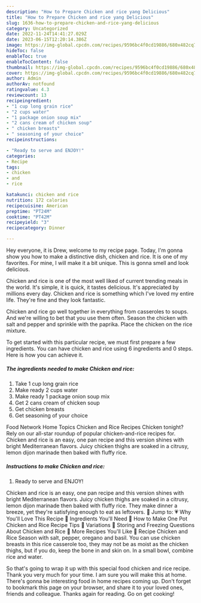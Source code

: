 ```yaml
---
description: "How to Prepare Chicken and rice yang Delicious"
title: "How to Prepare Chicken and rice yang Delicious"
slug: 1636-how-to-prepare-chicken-and-rice-yang-delicious
category: Uncategorized
date: 2022-11-24T14:41:27.029Z
date: 2023-06-15T12:20:14.386Z
image: https://img-global.cpcdn.com/recipes/9596bc4f0cd19886/680x482cq70/chicken-and-rice-recipe-main-photo.jpg
hideToc: false
enableToc: true
enableTocContent: false
thumbnail: https://img-global.cpcdn.com/recipes/9596bc4f0cd19886/680x482cq70/chicken-and-rice-recipe-main-photo.jpg
cover: https://img-global.cpcdn.com/recipes/9596bc4f0cd19886/680x482cq70/chicken-and-rice-recipe-main-photo.jpg
author: Admin
authorAv: notfound
ratingvalue: 4.3
reviewcount: 13
recipeingredient:
- "1 cup long grain rice"
- "2 cups water"
- "1 package onion soup mix"
- "2 cans cream of chicken soup"
- " chicken breasts"
- " seasoning of your choice"
recipeinstructions:

- "Ready to serve and ENJOY!"
categories:
- Recipe
tags:
- chicken
- and
- rice

katakunci: chicken and rice 
nutrition: 172 calories
recipecuisine: American
preptime: "PT24M"
cooktime: "PT42M"
recipeyield: "3"
recipecategory: Dinner

---
```



Hey everyone, it is Drew, welcome to my recipe page. Today, I'm gonna show you how to make a distinctive dish, chicken and rice. It is one of my favorites. For mine, I will make it a bit unique. This is gonna smell and look delicious.

Chicken and rice is one of the most well liked of current trending meals in the world. It's simple, it is quick, it tastes delicious. It's appreciated by millions every day. Chicken and rice is something which I've loved my entire life. They're fine and they look fantastic.

Chicken and rice go well together in everything from casseroles to soups. And we&#39;re willing to bet that you use them often. Season the chicken with salt and pepper and sprinkle with the paprika. Place the chicken on the rice mixture.


To get started with this particular recipe, we must first prepare a few ingredients. You can have chicken and rice using 6 ingredients and 0 steps. Here is how you can achieve it.

<!--inarticleads1-->

##### The ingredients needed to make Chicken and rice:

1. Take 1 cup long grain rice
1. Make ready 2 cups water
1. Make ready 1 package onion soup mix
1. Get 2 cans cream of chicken soup
1. Get  chicken breasts
1. Get  seasoning of your choice


Food Network Home Topics Chicken and Rice Recipes Chicken tonight? Rely on our all-star roundup of popular chicken-and-rice recipes for. Chicken and rice is an easy, one pan recipe and this version shines with bright Mediterranean flavors. Juicy chicken thighs are soaked in a citrusy, lemon dijon marinade then baked with fluffy rice. 

<!--inarticleads2-->

##### Instructions to make Chicken and rice:


1. Ready to serve and ENJOY!

Chicken and rice is an easy, one pan recipe and this version shines with bright Mediterranean flavors. Juicy chicken thighs are soaked in a citrusy, lemon dijon marinade then baked with fluffy rice. They make dinner a breeze, yet they&#39;re satisfying enough to eat as leftovers. 🔽 Jump to: 💗 Why You&#39;ll Love This Recipe 🥘 Ingredients You&#39;ll Need 🔪 How to Make One Pot Chicken and Rice Recipe Tips 🔀 Variations 🍚 Storing and Freezing Questions About Chicken and Rice 🧾 More Recipes You&#39;ll Like 📖 Recipe Chicken and Rice Season with salt, pepper, oregano and basil. You can use chicken breasts in this rice casserole too, they may not be as moist as the chicken thighs, but if you do, keep the bone in and skin on. In a small bowl, combine rice and water. 

So that's going to wrap it up with this special food chicken and rice recipe. Thank you very much for your time. I am sure you will make this at home. There's gonna be interesting food in home recipes coming up. Don't forget to bookmark this page on your browser, and share it to your loved ones, friends and colleague. Thanks again for reading. Go on get cooking!
